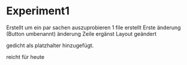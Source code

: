 # Experiment1
Erstellt um ein par sachen auszuprobieren
1 file erstellt
Erste änderung (Button umbenannt)
änderung Zeile ergänst
Layout geändert

gedicht als platzhalter hinzugefügt.

reicht für heute
